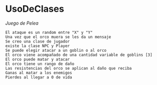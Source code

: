 # UsoDeClases

*Juego de Pelea*


	El ataque es un random entre "X" y "Y"
	Una vez que el orco muera se les da un mensaje
	Se creo una clase de jugador
	existe la clase NPC y Player
	Se puede elegir atacar a un goblin o al orco
	El orco viene acompañado de una cantidad variable de goblins [3]
	El orco puede matar y atacar
	El orco tiene un rango de daño
	Las resistencias del orco se aplican al daño que reciba
	Ganas al matar a los enemigos
	Pierdes al llegar a 0 de vida
